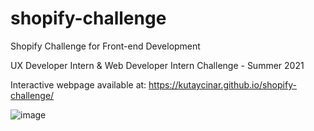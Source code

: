 # shopify-challenge

Shopify Challenge for Front-end Development

UX Developer Intern & Web Developer Intern Challenge - Summer 2021

Interactive webpage available at: https://kutaycinar.github.io/shopify-challenge/

![image](https://user-images.githubusercontent.com/76612427/115479251-e58d3800-a1fc-11eb-91e9-cf0db0e993ed.png)

